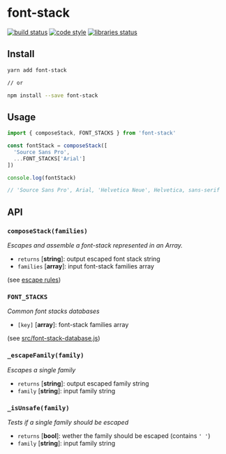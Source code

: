 # font-stack

[![build status](https://img.shields.io/travis/cyrilchapon/font-stack?style=flat-square&logo=travis)](https://travis-ci.org/github/cyrilchapon/font-stack) [![code style](https://img.shields.io/badge/code_style-standard-brightgreen.svg?style=flat-square&logo=javascript)](https://standardjs.com/) [![libraries status](https://img.shields.io/librariesio/release/npm/font-stack?style=flat-square&logo=npm)](https://libraries.io/npm/font-stack)

## Install
```bash
yarn add font-stack

// or

npm install --save font-stack
```

## Usage

```js
import { composeStack, FONT_STACKS } from 'font-stack'

const fontStack = composeStack([
  'Source Sans Pro',
  ...FONT_STACKS['Arial']
])

console.log(fontStack)

// 'Source Sans Pro', Arial, 'Helvetica Neue', Helvetica, sans-serif

```

## API

### `composeStack(families)`
_Escapes and assemble a font-stack represented in an Array._

- `returns` [**string**]: output escaped font stack string
- `families` [**array<string>**]: input font-stack families array

(see [escape rules](#_escapefamilyfamily))

### `FONT_STACKS`
_Common font stacks databases_

- `[key]` [**array<string>**]: font-stack families array

(see [src/font-stack-database.js](./src/font-stack-database.js))

### `_escapeFamily(family)`
_Escapes a single family_

- `returns` [**string**]: output escaped family string
- `family` [**string**]: input family string

### `_isUnsafe(family)`
_Tests if a single family should be escaped_

- `returns` [**bool**]: wether the family should be escaped (contains `' '`)
- `family` [**string**]: input family string
